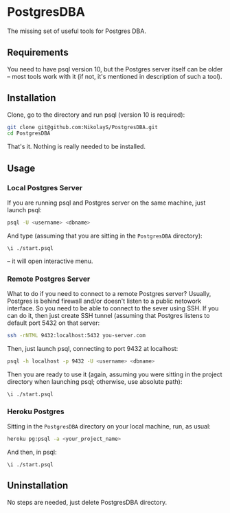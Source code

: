 # PostgresDBA

The missing set of useful tools for Postgres DBA.

## Requirements

You need to have psql version 10, but the Postgres server itself can be older – most tools work with it (if not, it's mentioned in description of such a tool).

## Installation
Clone, go to the directory and run psql (version 10 is required):
```bash
git clone git@github.com:NikolayS/PostgresDBA.git
cd PostgresDBA
```

That's it. Nothing is really needed to be installed.

## Usage

### Local Postgres Server
If you are running psql and Postgres server on the same machine, just launch psql:
```bash
psql -U <username> <dbname>
```

And type (assuming that you are sitting in the `PostgresDBA` directory):
```
\i ./start.psql
```

– it will open interactive menu.

### Remote Postgres Server
What to do if you need to connect to a remote Postgres server? Usually, Postgres is behind firewall and/or doesn't listen to a public netowork interface. So you need to be able to connect to the sever using SSH. If you can do it, then just create SSH tunnel (assuming that Postgres listens to default port 5432 on that server:

```bash
ssh -rNTML 9432:localhost:5432 you-server.com
```

Then, just launch psql, connecting to port 9432 at localhost:
```bash
psql -h localhost -p 9432 -U <username> <dbname>
```

Then you are ready to use it (again, assuming you were sitting in the project directory when launching psql; otherwise, use absolute path):
```
\i ./start.psql
```

### Heroku Postgres
Sitting in the `PostgresDBA` directory on your local machine, run, as usual:
```bash
heroku pg:psql -a <your_project_name>
```

And then, in psql:
```
\i ./start.psql
```

## Uninstallation
No steps are needed, just delete PostgresDBA directory.
